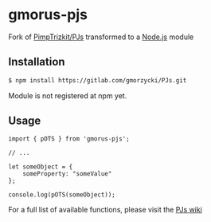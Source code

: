 # gmorus-pjs

Fork of [PimpTrizkit/PJs](https://github.com/PimpTrizkit/PJs) transformed to a [Node.js](https://nodejs.org/en/) module

## Installation

```bash
$ npm install https://gitlab.com/gmorzycki/PJs.git
```

Module is not registered at npm yet.

## Usage
```ecmascript 6
import { pOTS } from 'gmorus-pjs';

// ...

let someObject = {
    someProperty: "someValue"
};

console.log(pOTS(someObject));
```

For a full list of available functions, please visit the [PJs wiki](https://github.com/PimpTrizkit/PJs/wiki)